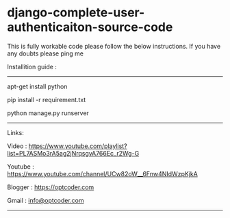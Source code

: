 # django-complete-user-authenticaiton-source-code
This is fully workable code please follow the below instructions. If you have any doubts please ping me 

Installition guide :
**********************************************************************************************************
apt-get install python

pip install -r requirement.txt

python manage.py runserver

**********************************************************************************************************
Links:

Video : https://www.youtube.com/playlist?list=PL7ASMo3rA5ag2jNrqsgvA766Ec_r2Wg-G

Youtube : https://www.youtube.com/channel/UCw82oW__6Fnw4NIdWzpKjkA

Blogger : https://optcoder.com

Gmail : info@optcoder.com

**********************************************************************************************************
